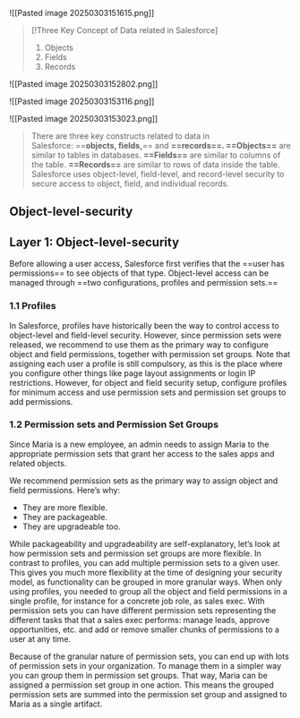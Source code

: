 ![[Pasted image 20250303151615.png]]

> [!Three Key Concept of Data related in Salesforce] 
> 1.  Objects 
> 2. Fields 
> 3. Records

![[Pasted image 20250303152802.png]]

![[Pasted image 20250303153116.png]]


![[Pasted image 20250303153023.png]]

> There are three key constructs related to data in Salesforce: ==**objects, fields,**== and **==records==. ==Objects==** are similar to tables in databases. **==Fields==** are similar to columns of the table. **==Records==** are similar to rows of data inside the table. Salesforce uses object-level, field-level, and record-level security to secure access to object, field, and individual records.

## Object-level-security

## Layer 1: Object-level-security

Before allowing a user access, Salesforce first verifies that the ==user has permissions== to see objects of that type. Object-level access can be managed through ==two configurations, profiles and permission sets.==

### 1.1 Profiles

In Salesforce, profiles have historically been the way to control access to object-level and field-level security. However, since permission sets were released, we recommend to use them as the primary way to configure object and field permissions, together with permission set groups. Note that assigning each user a profile is still compulsory, as this is the place where you configure other things like page layout assignments or login IP restrictions. However, for object and field security setup, configure profiles for minimum access and use permission sets and permission set groups to add permissions.

### 1.2 Permission sets and Permission Set Groups

Since Maria is a new employee, an admin needs to assign Maria to the appropriate permission sets that grant her access to the sales apps and related objects.

We recommend permission sets as the primary way to assign object and field permissions. Here’s why:

- They are more flexible.
- They are packageable.
- They are upgradeable too.

While packageability and upgradeability are self-explanatory, let’s look at how permission sets and permission set groups are more flexible. In contrast to profiles, you can add multiple permission sets to a given user. This gives you much more flexibility at the time of designing your security model, as functionality can be grouped in more granular ways. When only using profiles, you needed to group all the object and field permissions in a single profile, for instance for a concrete job role, as sales exec. With permission sets you can have different permission sets representing the different tasks that that a sales exec performs: manage leads, approve opportunities, etc. and add or remove smaller chunks of permissions to a user at any time.

Because of the granular nature of permission sets, you can end up with lots of permission sets in your organization. To manage them in a simpler way you can group them in permission set groups. That way, Maria can be assigned a permission set group in one action. This means the grouped permission sets are summed into the permission set group and assigned to Maria as a single artifact.
